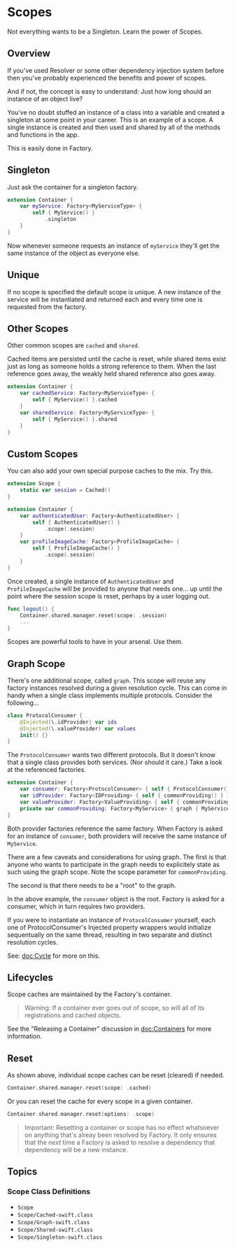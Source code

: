 # Scopes

Not everything wants to be a Singleton. Learn the power of Scopes.

## Overview

If you've used Resolver or some other dependency injection system before then you've probably experienced the benefits and power of scopes.

And if not, the concept is easy to understand: Just how long should an instance of an object live?

You've no doubt stuffed an instance of a class into a variable and created a singleton at some point in your career. This is an example of a scope. A single instance is created and then used and shared by all of the methods and functions in the app.

This is easily done in Factory.

## Singleton

Just ask the container for a singleton factory.

```swift
extension Container {
    var myService: Factory<MyServiceType> { 
        self { MyService() }
            .singleton
    }
}
```
Now whenever someone requests an instance of `myService` they'll get the same instance of the object as everyone else.

## Unique

If no scope is specified the default scope is unique. A new instance of the service will be instantiated and returned each and every time one is requested from the factory.

## Other Scopes

Other common scopes are `cached` and `shared`. 

Cached items are persisted until the cache is reset, while shared items exist just as long as someone holds a strong reference to them. When the last reference goes away, the weakly held shared reference also goes away.

```swift
extension Container {
    var cachedService: Factory<MyServiceType> { 
        self { MyService() }.cached
    }
    var sharedService: Factory<MyServiceType> { 
        self { MyService() }.shared
    }
}
```
## Custom Scopes

You can also add your own special purpose caches to the mix. Try this.

```swift
extension Scope {
    static var session = Cached()
}

extension Container {
    var authenticatedUser: Factory<AuthenticatedUser> { 
        self { AuthenticatedUser() }
            .scope(.session)
    }
    var profileImageCache: Factory<ProfileImageCache> { 
        self { ProfileImageCache() } 
            .scope(.session)
    }
}
```
Once created, a single instance of `AuthenticatedUser` and `ProfileImageCache` will be provided to anyone that needs one... up until the point where the session scope is reset, perhaps by a user logging out.

```swift
func logout() {
    Container.shared.manager.reset(scope: .session)
    ...
}
```
Scopes are powerful tools to have in your arsenal. Use them.

## Graph Scope

There's one additional scope, called `graph`. This scope will reuse any factory instances resolved during a given resolution cycle. This can come in handy when a single class implements multiple protocols. Consider the following...
```swift
class ProtocolConsumer {
    @Injected(\.idProvider) var ids
    @Injected(\.valueProvider) var values
    init() {}
}
```
The `ProtocolConsumer` wants two different protocols. But it doesn't know that a single class provides both services. (Nor should it care.) Take a look at the referenced factories.
```swift
extension Container {
    var consumer: Factory<ProtocolConsumer> { self { ProtocolConsumer() } }
    var idProvider: Factory<IDProviding> { self { commonProviding() } }
    var valueProvider: Factory<ValueProviding> { self { commonProviding() } }
    private var commonProviding: Factory<MyService> { graph { MyService() } }
}
```
Both provider factories reference the same factory. When Factory is asked for an instance of `consumer`, both providers will receive the same instance of `MyService`.

There are a few caveats and considerations for using graph. The first is that anyone who wants to participate in the graph needs to explicitely state as such using the graph scope. Note the scope parameter for `commonProviding`.

The second is that there needs to be a "root" to the graph. 

In the above example, the `consumer` object is the root. Factory is asked for a consumer, which in turn requires two providers. 

If you were to instantiate an instance of `ProtocolConsumer` yourself, each one of ProtocolConsumer's Injected property wrappers would initialize sequentually on the same thread, resulting in two separate and distinct resolution cycles.

See: <doc:Cycle> for more on this.

## Lifecycles

Scope caches are maintained by the Factory's container.

> Warning: If a container ever goes out of scope, so will all of its registrations and cached objects.

See the "Releasing a Container" discussion in <doc:Containers> for more information.

## Reset

As shown above, individual scope caches can be reset (cleared) if needed.
```swift
Container.shared.manager.reset(scope: .cached)
```
Or you can reset the cache for every scope in a given container.
```swift
Container.shared.manager.reset(options: .scope)
```
> Important: Resetting a container or scope has no effect whatsoever on anything that's alreay been resolved by Factory. It only ensures that the *next* time a Factory is asked to resolve a dependency that dependency will be a new instance.

## Topics

### Scope Class Definitions

- ``Scope``
- ``Scope/Cached-swift.class``
- ``Scope/Graph-swift.class``
- ``Scope/Shared-swift.class``
- ``Scope/Singleton-swift.class``
